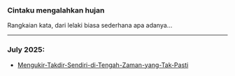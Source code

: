 ### Cintaku mengalahkan hujan

Rangkaian kata, dari lelaki biasa sederhana apa adanya...
_______________________________________________________________________________


### July 2025:



* [Mengukir-Takdir-Sendiri-di-Tengah-Zaman-yang-Tak-Pasti](https://ceviherdianinsight.github.io/Mengukir-Takdir-Sendiri-di-Tengah-Zaman-yang-Tak-Pasti/)









